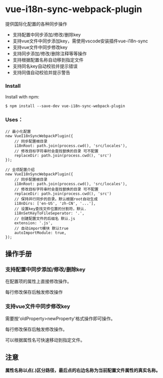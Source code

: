 # vue-i18n-sync-webpack-plugin
提供国际化配置的各种同步操作
* 支持配置中同步添加/修改/删除key
* 支持vue文件中同步添加key，需使用vscode安装插件vue-i18n-sync
* 支持vue文件中同步修改key
* 支持同步添加/修改/删除注释等等操作
* 支持根据配置名称自动移到指定文件
* 支持同名key自动校验并提示错误
* 支持同值自动校验并提示警告️

### Install
Install with npm:

`$ npm install --save-dev vue-i18n-sync-webpack-plugin`

### Uses：

```angular2html
// 最小化配置
new VueI18nSyncWebpackPlugin({
    // 同步配置根目录
    i18nRoot: path.join(process.cwd(), 'src/locales'),
    // 修改目标字符串时会查找替换的目录 可不配置
    replaceDir: path.join(process.cwd(), 'src')
});
```


```angular2html
// 全项配置介绍
new VueI18nSyncWebpackPlugin({
    // 同步配置根目录
    i18nRoot: path.join(process.cwd(), 'src/locales'),
    // 修改目标字符串时会查找替换的目录 可不配置
    replaceDir: path.join(process.cwd(), 'src')
    // 保持并行同步的目录。默认根据root自动生成
    i18nDirs: ['en-US', 'zh-CN', '...'],
    // 设置key查找文件位置的分割符，默认.
    i18nSetKeyToFileSeperator: '.',
    // 创建配置文件的后缀名 默认.js
    extension: '.js',
    // 自动import模块 默认true
    autoImportModule: true,
});
```

## 操作手册

### 支持配置中同步添加/修改/删除key

在配置项的属性上直接修改操作。

每行修改保存后触发修改操作

### 支持vue文件中同步修改key

需要按'oldProperty>newProperty'格式操作即可操作。

每行修改保存后触发修改操作。

可以根据属性名可快速移动到指定文件。

## 注意

**属性名称以点(.)区分路径，最后点的右边名称为当前配置文件属性的真实名称。**

